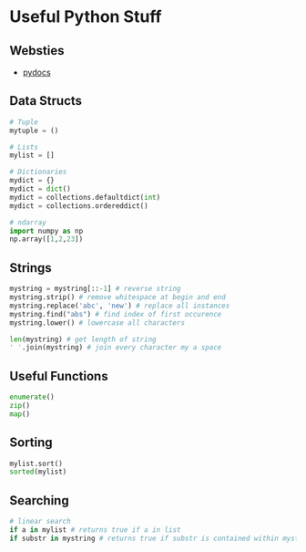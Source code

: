 # Useful Python Stuff
## Websties
- [pydocs](https://docs.python.org/3/)


## Data Structs
``` python
# Tuple
mytuple = ()

# Lists
mylist = []

# Dictionaries
mydict = {}
mydict = dict()
mydict = collections.defaultdict(int)
mydict = collections.ordereddict()

# ndarray
import numpy as np
np.array([1,2,23])
```

## Strings
```python
mystring = mystring[::-1] # reverse string
mystring.strip() # remove whitespace at begin and end
mystring.replace('abc', 'new') # replace all instances
mystring.find("abs") # find index of first occurence
mystring.lower() # lowercase all characters

len(mystring) # get length of string
' '.join(mystring) # join every character my a space

```

## Useful Functions
``` python
enumerate()
zip()
map()
```

## Sorting
``` python
mylist.sort()
sorted(mylist)
```

## Searching
``` python
# linear search
if a in mylist # returns true if a in list
if substr in mystring # returns true if substr is contained within mystring
```
